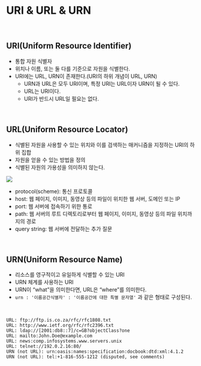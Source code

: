 # URI & URL & URN

<br>

## URI(Uniform Resource Identifier)

- 통합 자원 식별자
- 위치나 이름, 또는 둘 다를 기준으로 자원을 식별한다.
- URI에는 URL, URN이 존재한다.(URI의 하위 개념이 URL, URN)
    - URN과 URL은 모두 URI이며, 특정 URI는 URL이자 URN이 될 수 있다.
    - URL는 URI이다.
    - URI가 반드시 URL일 필요는 없다.

<br>

## URL(Uniform Resource Locator)

- 식별된 자원을 사용할 수 있는 위치와 이를 검색하는 매커니즘을 지정하는 URI의 하위 집합
- 자원을 얻을 수 있는 방법을 정의
- 식별된 자원의 가용성을 의미하지 않는다.

![](https://media.vlpt.us/images/shleecloud/post/27525e87-d8a9-486a-ac24-99bbe2764cfc/uri.png)

- protocol(scheme): 통신 프로토콜
- host: 웹 페이지, 이미지, 동영상 등의 파일이 위치한 웹 서버, 도메인 또는 IP
- port: 웹 서버에 접속하기 위한 통로
- path: 웹 서버의 루트 디렉토리로부터 웹 페이지, 이미지, 동영상 등의 파일 위치까지의 경로
- query string: 웹 서버에 전달하는 추가 질문

<br>

## URN(Uniform Resource Name)

- 리소스를 영구적이고 유일하게 식별할 수 있는 URI
- URN 체계를 사용하는 URI
- URN이 “what”을 의미한다면, URL은 “where”를 의미한다.
- `urn : '이름공간식별자' : '이름공간에 대한 특별 문자열'` 과 같은 형태로 구성된다.

<br>

```
URL: ftp://ftp.is.co.za/rfc/rfc1808.txt
URL: http://www.ietf.org/rfc/rfc2396.txt
URL: ldap://[2001:db8::7]/c=GB?objectClass?one
URL: mailto:John.Doe@example.com
URL: news:comp.infosystems.www.servers.unix
URL: telnet://192.0.2.16:80/
URN (not URL): urn:oasis:names:specification:docbook:dtd:xml:4.1.2
URN (not URL): tel:+1-816-555-1212 (disputed, see comments)
```